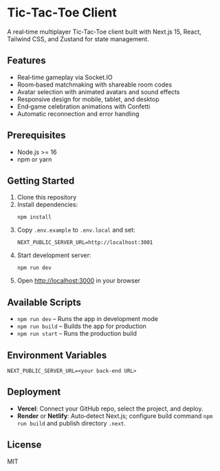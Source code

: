 # Tic‑Tac‑Toe Client

A real‑time multiplayer Tic‑Tac‑Toe client built with Next.js 15, React, Tailwind CSS, and Zustand for state management.

## Features
- Real‑time gameplay via Socket.IO
- Room‑based matchmaking with shareable room codes
- Avatar selection with animated avatars and sound effects
- Responsive design for mobile, tablet, and desktop
- End‑game celebration animations with Confetti
- Automatic reconnection and error handling

## Prerequisites
- Node.js >= 16
- npm or yarn

## Getting Started
1. Clone this repository
2. Install dependencies:
   ```fish
   npm install
   ```
3. Copy `.env.example` to `.env.local` and set:
   ```env
   NEXT_PUBLIC_SERVER_URL=http://localhost:3001
   ```
4. Start development server:
   ```fish
   npm run dev
   ```
5. Open [http://localhost:3000](http://localhost:3000) in your browser

## Available Scripts
- `npm run dev` – Runs the app in development mode
- `npm run build` – Builds the app for production
- `npm run start` – Runs the production build

## Environment Variables
```env
NEXT_PUBLIC_SERVER_URL=<your back‑end URL>
```

## Deployment
- **Vercel**: Connect your GitHub repo, select the project, and deploy.
- **Render** or **Netlify**: Auto‑detect Next.js; configure build command `npm run build` and publish directory `.next`.

## License
MIT
